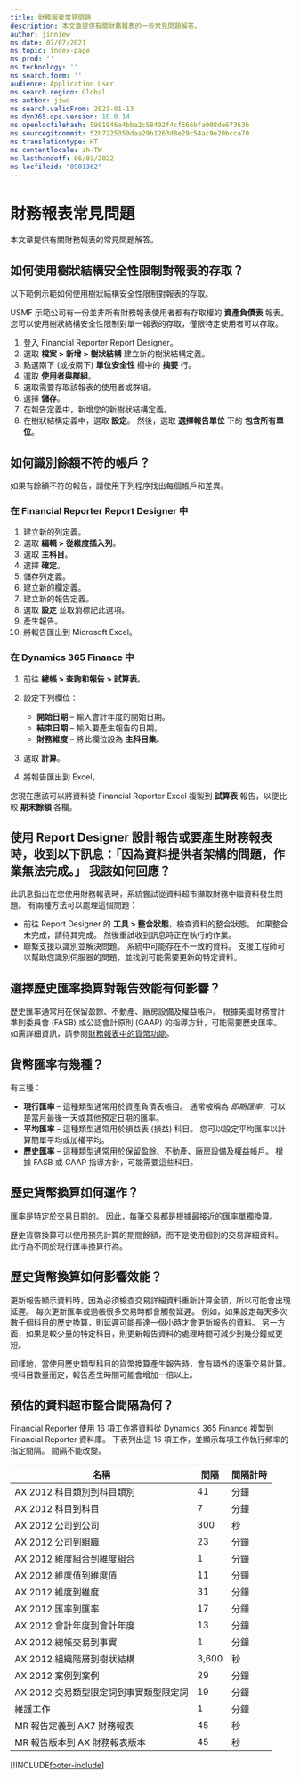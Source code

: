 ```yaml
---
title: 財務報表常見問題
description: 本文章提供有關財務報表的一些常見問題解答。
author: jinniew
ms.date: 07/07/2021
ms.topic: index-page
ms.prod: ''
ms.technology: ''
ms.search.form: ''
audience: Application User
ms.search.region: Global
ms.author: jiwo
ms.search.validFrom: 2021-01-13
ms.dyn365.ops.version: 10.0.14
ms.openlocfilehash: 5981946a4bba2c58402f4cf566bfa008de67363b
ms.sourcegitcommit: 52b7225350daa29b1263d8e29c54ac9e20bcca70
ms.translationtype: HT
ms.contentlocale: zh-TW
ms.lasthandoff: 06/03/2022
ms.locfileid: "8901362"
---
```

# <a name="financial-reporting-faq"></a>財務報表常見問題

本文章提供有關財務報表的常見問題解答。

## <a name="how-do-i-restrict-access-to-a-report-by-using-tree-security"></a>如何使用樹狀結構安全性限制對報表的存取？

以下範例示範如何使用樹狀結構安全性限制對報表的存取。

USMF 示範公司有一份並非所有財務報表使用者都有存取權的 **資產負債表** 報表。 您可以使用樹狀結構安全性限制對單一報表的存取，僅限特定使用者可以存取。

1. 登入 Financial Reporter Report Designer。
2. 選取 **檔案 \> 新增 \> 樹狀結構** 建立新的樹狀結構定義。
3. 點選兩下 (或按兩下) **單位安全性** 欄中的 **摘要** 行。
4. 選取 **使用者與群組**。
5. 選取需要存取該報表的使用者或群組。
6. 選擇 **儲存**。
7. 在報告定義中，新增您的新樹狀結構定義。
8. 在樹狀結構定義中，選取 **設定**。 然後，選取 **選擇報告單位** 下的 **包含所有單位**。

## <a name="how-do-i-identify-which-accounts-dont-match-my-balances"></a>如何識別餘額不符的帳戶？

如果有餘額不符的報告，請使用下列程序找出每個帳戶和差異。

### <a name="in-financial-reporter-report-designer"></a>在 Financial Reporter Report Designer 中

1. 建立新的列定義。
2. 選取 **編輯 \> 從維度插入列**。
3. 選取 **主科目**。
4. 選擇 **確定**。
5. 儲存列定義。
6. 建立新的欄定義。
7. 建立新的報告定義。
8. 選取 **設定** 並取消標記此選項。
9. 產生報告。 
10. 將報告匯出到 Microsoft Excel。

### <a name="in-dynamics-365-finance"></a>在 Dynamics 365 Finance 中

1. 前往 **總帳 \> 查詢和報告 \> 試算表**。
2. 設定下列欄位：

    - **開始日期** – 輸入會計年度的開始日期。
    - **結束日期** – 輸入要產生報告的日期。
    - **財務維度** – 將此欄位設為 **主科目集**。

3. 選取 **計算**。
4. 將報告匯出到 Excel。

您現在應該可以將資料從 Financial Reporter Excel 複製到 **試算表** 報告，以便比較 **期末餘額** 各欄。

## <a name="when-i-design-a-report-in-report-designer-or-when-i-generate-a-financial-report-i-received-the-following-message-the-operation-could-not-be-completed-due-to-a-problem-in-the-data-provider-framework-how-should-i-respond"></a>使用 Report Designer 設計報告或要產生財務報表時，收到以下訊息：「因為資料提供者架構的問題，作業無法完成。」 我該如何回應？

此訊息指出在您使用財務報表時，系統嘗試從資料超市擷取財務中繼資料發生問題。 有兩種方法可以處理這個問題：

- 前往 Report Designer 的 **工具 \> 整合狀態**，檢查資料的整合狀態。 如果整合未完成，請待其完成。 然後重試收到訊息時正在執行的作業。
- 聯繫支援以識別並解決問題。 系統中可能存在不一致的資料。 支援工程師可以幫助您識別伺服器的問題，並找到可能需要更新的特定資料。

## <a name="how-does-the-selection-of-historical-rate-translation-affect-report-performance"></a>選擇歷史匯率換算對報告效能有何影響？

歷史匯率通常用在保留盈餘、不動產、廠房設備及權益帳戶。 根據美國財務會計準則委員會 (FASB) 或公認會計原則 (GAAP) 的指導方針，可能需要歷史匯率。 如需詳細資訊，請參閱[財務報表中的貨幣功能](financial-reporting-currency-capability.md)。

## <a name="how-many-types-of-currency-rate-are-there"></a>貨幣匯率有幾種？

有三種：

- **現行匯率** – 這種類型通常用於資產負債表帳目。 通常被稱為 *即期匯率*，可以是當月最後一天或其他預定日期的匯率。
- **平均匯率** – 這種類型通常用於損益表 (損益) 科目。 您可以設定平均匯率以計算簡單平均或加權平均。
- **歷史匯率** – 這種類型通常用於保留盈餘、不動產、廠房設備及權益帳戶。 根據 FASB 或 GAAP 指導方針，可能需要這些科目。

## <a name="how-does-historical-currency-translation-work"></a>歷史貨幣換算如何運作？

匯率是特定於交易日期的。 因此，每筆交易都是根據最接近的匯率單獨換算。

歷史貨幣換算可以使用預先計算的期間餘額，而不是使用個別的交易詳細資料。 此行為不同於現行匯率換算行為。

## <a name="how-does-historical-currency-translation-affect-performance"></a>歷史貨幣換算如何影響效能？

更新報告顯示資料時，因為必須檢查交易詳細資料重新計算金額，所以可能會出現延遲。 每次更新匯率或過帳很多交易時都會觸發延遲。 例如，如果設定每天多次數千個科目的歷史換算，則延遲可能長達一個小時才會更新報告的資料。 另一方面，如果是較少量的特定科目，則更新報告資料的處理時間可減少到幾分鐘或更短。

同樣地，當使用歷史類型科目的貨幣換算產生報告時，會有額外的逐筆交易計算。 視科目數量而定，報告產生時間可能會增加一倍以上。

## <a name="what-are-the-estimated-data-mart-integration-intervals"></a>預估的資料超市整合間隔為何？

Financial Reporter 使用 16 項工作將資料從 Dynamics 365 Finance 複製到 Financial Reporter 資料庫。 下表列出這 16 項工作，並顯示每項工作執行頻率的指定間隔。 間隔不能改變。

| 名稱                                                       | 間隔 | 間隔計時 |
|------------------------------------------------------------|----------|-----------------|
| AX 2012 科目類別到科目類別            | 41       | 分鐘         |
| AX 2012 科目到科目                                | 7        | 分鐘         |
| AX 2012 公司到公司                               | 300      | 秒         |
| AX 2012 公司到組織                          | 23       | 分鐘         |
| AX 2012 維度組合到維度組合    | 1        | 分鐘         |
| AX 2012 維度值到維度值                | 11       | 分鐘         |
| AX 2012 維度到維度                            | 31       | 分鐘         |
| AX 2012 匯率到匯率                    | 17       | 分鐘         |
| AX 2012 會計年度到會計年度                        | 13       | 分鐘         |
| AX 2012 總帳交易到事實                | 1        | 分鐘         |
| AX 2012 組織階層到樹狀結構                   | 3,600    | 秒         |
| AX 2012 案例到案例                              | 29       | 分鐘         |
| AX 2012 交易類型限定詞到事實類型限定詞 | 19       | 分鐘         |
| 維護工作                                           | 1        | 分鐘         |
| MR 報告定義到 AX7 財務報表             | 45       | 秒         |
| MR 報告版本到 AX 財務報表版本         | 45       | 秒         |

[!INCLUDE[footer-include](../../includes/footer-banner.md)]
